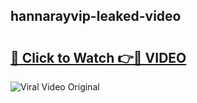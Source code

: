## hannarayvip-leaked-video 

# <h2><a href="http://freeplayer.one?title=hannarayvip-leaked-video&ref=21J">🔗 Click to Watch 👉🔴 VIDEO</a></h2>

<a href="http://freeplayer.one?title=hannarayvip-leaked-video&ref=21J" rel="nofollow" data-target="animated-image.originalLink"><img src="https://i.ibb.co.com/xMMVF88/686577567.gif" alt="Viral Video Original" style="max-width: 100%; display: inline-block;" data-target="animated-image.originalImage"></a>

